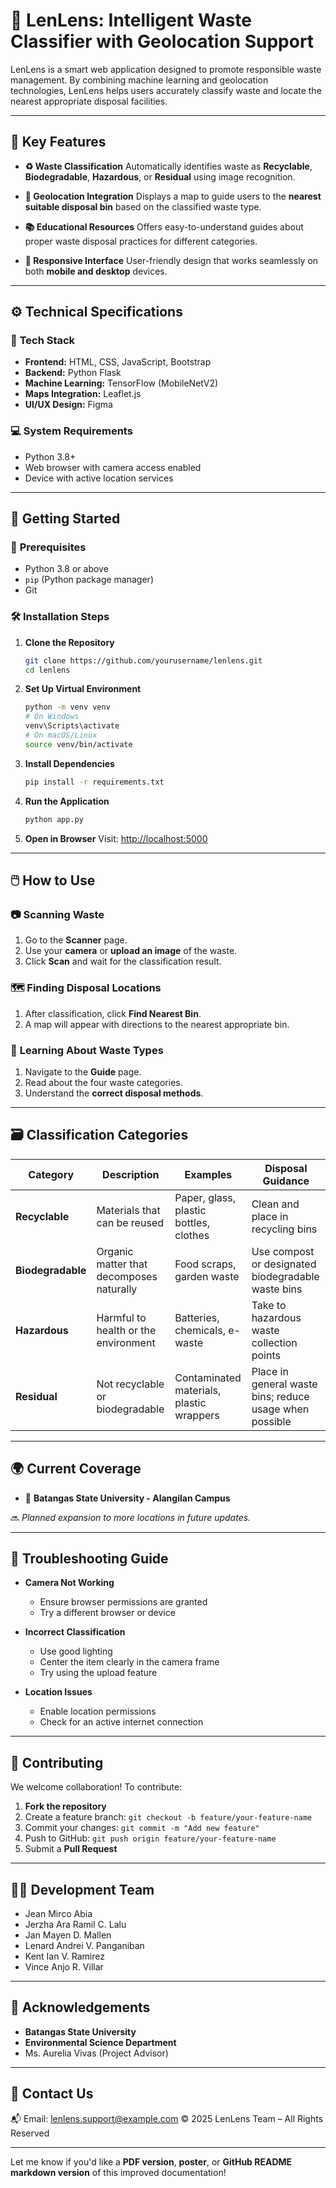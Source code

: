 
# 🌿 **LenLens: Intelligent Waste Classifier with Geolocation Support**

LenLens is a smart web application designed to promote responsible waste management. By combining machine learning and geolocation technologies, LenLens helps users accurately classify waste and locate the nearest appropriate disposal facilities.

---

## 🌟 **Key Features**

* **♻️ Waste Classification**
  Automatically identifies waste as **Recyclable**, **Biodegradable**, **Hazardous**, or **Residual** using image recognition.

* **📍 Geolocation Integration**
  Displays a map to guide users to the **nearest suitable disposal bin** based on the classified waste type.

* **📚 Educational Resources**
  Offers easy-to-understand guides about proper waste disposal practices for different categories.

* **📱 Responsive Interface**
  User-friendly design that works seamlessly on both **mobile and desktop** devices.

---

## ⚙️ **Technical Specifications**

### 🔧 **Tech Stack**

* **Frontend:** HTML, CSS, JavaScript, Bootstrap
* **Backend:** Python Flask
* **Machine Learning:** TensorFlow (MobileNetV2)
* **Maps Integration:** Leaflet.js
* **UI/UX Design:** Figma

### 💻 **System Requirements**

* Python 3.8+
* Web browser with camera access enabled
* Device with active location services

---

## 🚀 **Getting Started**

### 🔑 **Prerequisites**

* Python 3.8 or above
* `pip` (Python package manager)
* Git

### 🛠️ **Installation Steps**

1. **Clone the Repository**

   ```bash
   git clone https://github.com/yourusername/lenlens.git
   cd lenlens
   ```

2. **Set Up Virtual Environment**

   ```bash
   python -m venv venv
   # On Windows
   venv\Scripts\activate
   # On macOS/Linux
   source venv/bin/activate
   ```

3. **Install Dependencies**

   ```bash
   pip install -r requirements.txt
   ```

4. **Run the Application**

   ```bash
   python app.py
   ```

5. **Open in Browser**
   Visit: [http://localhost:5000](http://localhost:5000)

---

## 🖱️ **How to Use**

### 📷 **Scanning Waste**

1. Go to the **Scanner** page.
2. Use your **camera** or **upload an image** of the waste.
3. Click **Scan** and wait for the classification result.

### 🗺️ **Finding Disposal Locations**

1. After classification, click **Find Nearest Bin**.
2. A map will appear with directions to the nearest appropriate bin.

### 📘 **Learning About Waste Types**

1. Navigate to the **Guide** page.
2. Read about the four waste categories.
3. Understand the **correct disposal methods**.

---

## 🗃️ **Classification Categories**

| Category          | Description                              | Examples                                 | Disposal Guidance                                       |
| ----------------- | ---------------------------------------- | ---------------------------------------- | ------------------------------------------------------- |
| **Recyclable**    | Materials that can be reused             | Paper, glass, plastic bottles, clothes   | Clean and place in recycling bins                       |
| **Biodegradable** | Organic matter that decomposes naturally | Food scraps, garden waste                | Use compost or designated biodegradable waste bins      |
| **Hazardous**     | Harmful to health or the environment     | Batteries, chemicals, e-waste            | Take to hazardous waste collection points               |
| **Residual**      | Not recyclable or biodegradable          | Contaminated materials, plastic wrappers | Place in general waste bins; reduce usage when possible |

---

## 🌍 **Current Coverage**

* 📌 **Batangas State University - Alangilan Campus**

🔜 *Planned expansion to more locations in future updates.*

---

## 🧩 **Troubleshooting Guide**

* **Camera Not Working**

  * Ensure browser permissions are granted
  * Try a different browser or device

* **Incorrect Classification**

  * Use good lighting
  * Center the item clearly in the camera frame
  * Try using the upload feature

* **Location Issues**

  * Enable location permissions
  * Check for an active internet connection

---

## 🤝 **Contributing**

We welcome collaboration! To contribute:

1. **Fork the repository**
2. Create a feature branch:
   `git checkout -b feature/your-feature-name`
3. Commit your changes:
   `git commit -m "Add new feature"`
4. Push to GitHub:
   `git push origin feature/your-feature-name`
5. Submit a **Pull Request**

---


## 👨‍💻 **Development Team**

* Jean Mirco Abia
* Jerzha Ara Ramil C. Lalu
* Jan Mayen D. Mallen
* Lenard Andrei V. Panganiban
* Kent Ian V. Ramirez
* Vince Anjo R. Villar

---

## 🙏 **Acknowledgements**

* **Batangas State University**
* **Environmental Science Department**
* Ms. Aurelia Vivas (Project Advisor)

---

## 📧 **Contact Us**

📬 Email: [lenlens.support@example.com](mailto:lenlens.support@example.com)
© 2025 LenLens Team – All Rights Reserved

---

Let me know if you'd like a **PDF version**, **poster**, or **GitHub README markdown version** of this improved documentation!

